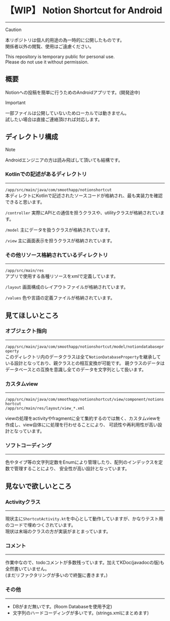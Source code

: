 # 【WIP】 Notion Shortcut for Android

---

> [!CAUTION]  
> 本リポジトリは個人的用途の為一時的に公開したものです。  
> 関係者以外の閲覧、使用はご遠慮ください。  
> 
> This repository is temporary public for personal use.  
> Please do not use it without permission.


## 概要
Notionへの投稿を簡単に行うためのAndroidアプリです。(開発途中)
> [!IMPORTANT] 
> 一部ファイルは公開していないためローカルでは動きません。  
> 試したい場合は直接ご連絡頂ければ対応します。


## ディレクトリ構成
> [!NOTE]  
> Androidエンジニアの方は読み飛ばして頂いても結構です。


### Kotlinでの記述があるディレクトリ

---
`/app/src/main/java/com/smoothapp/notionshortcut`  
本ディレクトにKotlinで記述されたソースコードが格納され、最も実装力を確認できると思います。

`/controller`
実際にAPIとの通信を担うクラスや、utilityクラスが格納されています。

`/model`
主にデータを扱うクラスが格納されています。

`/view`
主に画面表示を担うクラスが格納されています。



### その他リソース格納されているディレクトリ

---
`/app/src/main/res`  
アプリで使用する各種リソースをxmlで定義しています。

`/layout`
画面構成のレイアウトファイルが格納されています。

`/values`
色や言語の定義ファイルが格納されています。

## 見てほしいところ

### オブジェクト指向

---
`/app/src/main/java/com/smoothapp/notionshortcut/model/notiondatabaseproperty`   
このディレクトリ内のデータクラスは全て`NotionDatabaseProperty`を継承している設計となっており、親クラスとの相互変換が可能です。
親クラスのデータはデータベースとの互換を意識し全てのデータを文字列として扱います。

### カスタムview

---
`/app/src/main/java/com/smoothapp/notionshortcut/view/component/notionshortcut`  
`/app/src/main/res/layout/view_*.xml`

viewの処理をactivityやfragmentに全て集約するのでは無く、カスタムviewを作成し、view自体にに処理を行わせることにより、
可読性や再利用性が高い設計となっています。

### ソフトコーディング

---
色やタイプ等の文字列定数をEnumにより管理したり、配列のインデックスを定数で管理することにより、
安全性が高い設計となっています。

## 見ないで欲しいところ

### Activityクラス

---
現状主に`ShortcutActivity.kt`を中心として動作していますが、かなりテスト用のコードで埋めつくされています。  
現状は末端のクラスの方が実装がまとまっています。

### コメント

---
作業中なので、todoコメントが多数残っています。加えてKDoc(javadocの版)も全然書いていません。  
(まだリファクタリングが多いので終盤に書きます。)

### その他

---
* DBがまだ無いです。(Room Databaseを使用予定)
* 文字列のハードコーディングが多いです。(strings.xmlにまとめます)
